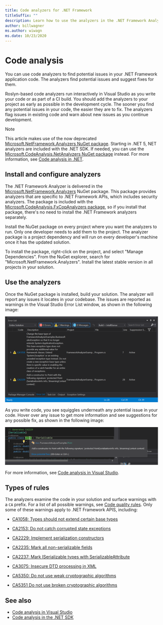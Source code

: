 ```yaml
---
title: Code analyzers for .NET Framework
titleSuffix: ""
description: Learn how to use the analyzers in the .NET Framework Analyzers package to find and address issues in your code.
author: billwagner
ms.author: wiwagn
ms.date: 10/23/2020
---
```

# Code analysis

You can use code analyzers to find potential issues in your .NET Framework application code. The analyzers find potential issues and suggest fixes for them.

Roslyn-based code analyzers run interactively in Visual Studio as you write your code
or as part of a CI build. You should add the analyzers to your project as
early as possible in the development cycle. The sooner you find any potential issues
in your code, the easier they are to fix. The analyzers flag issues in existing code and
warn about new issues as you continue development.

> [!NOTE]
> This article makes use of the now deprecated [Microsoft.NetFramework.Analyzers NuGet
package](https://www.nuget.org/packages/Microsoft.NetFramework.Analyzers/). Starting in .NET 5,
NET analyzers are included with the .NET SDK. If needed, you can use the [Microsoft.CodeAnalysis.NetAnalyzers
NuGet package](https://www.nuget.org/packages/Microsoft.CodeAnalysis.NetAnalyzers)
instead. For more information, see [Code analysis in .NET](../fundamentals/code-analysis/overview.md).

## Install and configure analyzers

The .NET Framework Analyzer is delivered in the [Microsoft.NetFramework.Analyzers](https://www.nuget.org/packages/Microsoft.NetFramework.Analyzers/) NuGet package. This package provides analyzers that are specific to .NET Framework APIs, which includes security analyzers. The package is included with the [Microsoft.CodeAnalysis.FxCopAnalyzers package](https://www.nuget.org/packages/Microsoft.CodeAnalysis.FxCopAnalyzers), so if you install that package, there's no need to install the .NET Framework analyzers separately.

Install the NuGet package on every project where you want the analyzers to run. Only one developer needs to add them
to the project. The analyzer package is a project dependency and will run on every developer's machine once it has the updated solution.

To install the package, right-click on the project, and select "Manage Dependencies". From the NuGet explorer, search for "Microsoft.NetFramework.Analyzers". Install the latest stable version in all projects in your solution.

## Use the analyzers

Once the NuGet package is installed, build your solution. The analyzer will
report any issues it locates in your codebase. The issues are reported as
warnings in the Visual Studio Error List window, as shown in the following image:

![Issues reported by .NET Framework analyzers.](./media/framework-analyzers-2.png)

As you write code, you see squiggles underneath any potential issue in your code.
Hover over any issue to get more information and see suggestions
for any possible fix, as shown in the following image:

![Interactive report of issues found by code analyzers.](./media/framework-analyzers-1.png)

For more information, see [Code analysis in Visual Studio](/visualstudio/code-quality/roslyn-analyzers-overview).

## Types of rules

The analyzers examine the code in your solution and surface warnings with a `CA` prefix. For a list of all possible warnings, see [Code quality rules](../fundamentals/code-analysis/quality-rules/index.md). Only some of these warnings apply to .NET Framework APIS, including:

- [CA1058: Types should not extend certain base types](../fundamentals/code-analysis/quality-rules/ca1058.md)

- [CA2153: Do not catch corrupted state exceptions](../fundamentals/code-analysis/quality-rules/ca2153.md)

- [CA2229: Implement serialization constructors](../fundamentals/code-analysis/quality-rules/ca2229.md)

- [CA2235: Mark all non-serializable fields](../fundamentals/code-analysis/quality-rules/ca2235.md)

- [CA2237: Mark ISerializable types with SerializableAttribute](../fundamentals/code-analysis/quality-rules/ca2237.md)

- [CA3075: Insecure DTD processing in XML](../fundamentals/code-analysis/quality-rules/ca3075.md)

- [CA5350: Do not use weak cryptographic algorithms](../fundamentals/code-analysis/quality-rules/ca5350.md)

- [CA5351 Do not use broken cryptographic algorithms](../fundamentals/code-analysis/quality-rules/ca5351.md)

## See also

- [Code analysis in Visual Studio](/visualstudio/code-quality/roslyn-analyzers-overview)
- [Code analysis in the .NET SDK](../fundamentals/code-analysis/overview.md)
